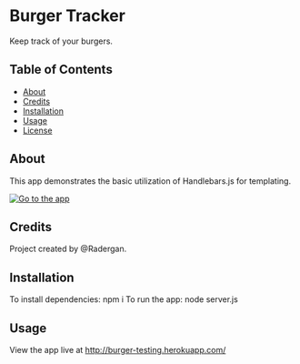# Burger Tracker

Keep track of your burgers.

## Table of Contents
* [About](#about)
* [Credits](#credits)
* [Installation](#installation)
* [Usage](#usage)
* [License](#license)

## About
This app demonstrates the basic utilization of Handlebars.js for templating.

[![Go to the app](app.gif)](http://burger-testing.herokuapp.com/)

## Credits
Project created by @Radergan. 

## Installation
To install dependencies: npm i
To run the app: node server.js

## Usage 
View the app live at http://burger-testing.herokuapp.com/ 
